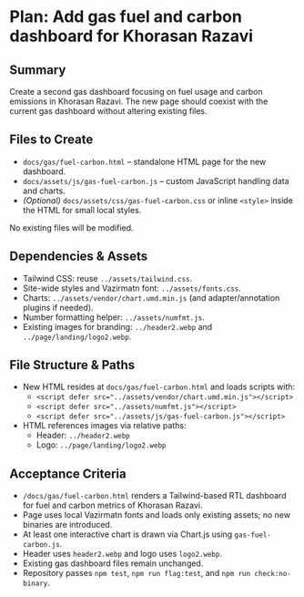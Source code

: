 # Plan: Add gas fuel and carbon dashboard for Khorasan Razavi

## Summary
Create a second gas dashboard focusing on fuel usage and carbon emissions in Khorasan Razavi. The new page should coexist with the current gas dashboard without altering existing files.

## Files to Create
- `docs/gas/fuel-carbon.html` – standalone HTML page for the new dashboard.
- `docs/assets/js/gas-fuel-carbon.js` – custom JavaScript handling data and charts.
- *(Optional)* `docs/assets/css/gas-fuel-carbon.css` or inline `<style>` inside the HTML for small local styles.

No existing files will be modified.

## Dependencies & Assets
- Tailwind CSS: reuse `../assets/tailwind.css`.
- Site-wide styles and Vazirmatn font: `../assets/fonts.css`.
- Charts: `../assets/vendor/chart.umd.min.js` (and adapter/annotation plugins if needed).
- Number formatting helper: `../assets/numfmt.js`.
- Existing images for branding: `../header2.webp` and `../page/landing/logo2.webp`.

## File Structure & Paths
- New HTML resides at `docs/gas/fuel-carbon.html` and loads scripts with:
  - `<script defer src="../assets/vendor/chart.umd.min.js"></script>`
  - `<script defer src="../assets/numfmt.js"></script>`
  - `<script defer src="../assets/js/gas-fuel-carbon.js"></script>`
- HTML references images via relative paths:
  - Header: `../header2.webp`
  - Logo: `../page/landing/logo2.webp`

## Acceptance Criteria
- `/docs/gas/fuel-carbon.html` renders a Tailwind-based RTL dashboard for fuel and carbon metrics of Khorasan Razavi.
- Page uses local Vazirmatn fonts and loads only existing assets; no new binaries are introduced.
- At least one interactive chart is drawn via Chart.js using `gas-fuel-carbon.js`.
- Header uses `header2.webp` and logo uses `logo2.webp`.
- Existing gas dashboard files remain unchanged.
- Repository passes `npm test`, `npm run flag:test`, and `npm run check:no-binary`.
